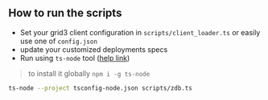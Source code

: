 ## How to run the scripts

- Set your grid3 client configuration in `scripts/client_loader.ts` or easily use one of `config.json`
- update your customized deployments specs
- Run using `ts-node` tool ([help link](https://www.npmjs.com/ts-node))
> to install it globally `npm i -g ts-node`

```bash
ts-node --project tsconfig-node.json scripts/zdb.ts
```
